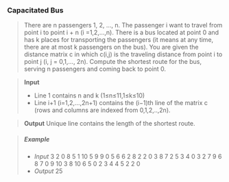 ### Capacitated Bus 
> There are n passengers 1, 2, …, n.
> The passenger i want to travel from point i to point i + n (i =1,2,…,n).
> There is a bus located at point 0 and has k places for transporting the passengers (it means at any time, there are at most k passengers on the bus).
> You are given the distance matrix c in which c(i,j) is the traveling distance from point i to point j (i, j = 0,1,…, 2n).
> Compute the shortest route for the bus, serving n passengers and coming back to point 0.

> **Input**
> - Line 1 contains n and k (1≤n≤11,1≤k≤10)
> - Line i+1 (i=1,2,…,2n+1) contains the (i−1)th line of the matrix c (rows and columns are indexed from 0,1,2,..,2n).

> **Output**
> Unique line contains the length of the shortest route.


> ##### Example #####
> - *Input*
> 3  2
> 0  8  5  1  10  5  9
> 9  0  5  6  6  2  8
> 2  2  0  3  8  7  2
> 5  3  4  0  3  2  7
> 9  6  8  7  0  9  10
> 3  8  10  6  5  0  2
> 3  4  4  5  2  2  0
> - *Output*
> 25